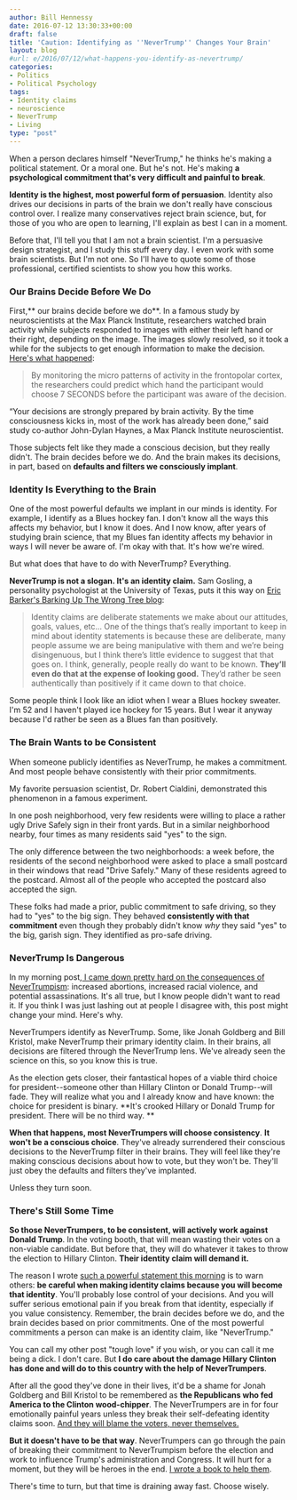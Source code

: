 ```yaml
---
author: Bill Hennessy
date: 2016-07-12 13:30:33+00:00
draft: false
title: 'Caution: Identifying as ''NeverTrump'' Changes Your Brain'
layout: blog
#url: e/2016/07/12/what-happens-you-identify-as-nevertrump/
categories:
- Politics
- Political Psychology
tags:
- Identity claims
- neuroscience
- NeverTrump
- Living
type: "post"
---
```


When a person declares himself "NeverTrump," he thinks he's making a political statement. Or a moral one. But he's not. He's making **a psychological commitment that's very difficult and painful to break**.

**Identity is the highest, most powerful form of persuasion**. Identity also drives our decisions in parts of the brain we don't really have conscious control over. I realize many conservatives reject brain science, but, for those of you who are open to learning, I'll explain as best I can in a moment.

Before that, I'll tell you that I am not a brain scientist. I'm a persuasive design strategist, and I study this stuff every day. I even work with some brain scientists. But I'm not one. So I'll have to quote some of those professional, certified scientists to show you how this works.



### Our Brains Decide Before We Do



First,** our brains decide before we do**. In a famous study by neuroscientists at the Max Planck Institute, researchers watched brain activity while subjects responded to images with either their left hand or their right, depending on the image. The images slowly resolved, so it took a while for the subjects to get enough information to make the decision. [Here's what happened](https://exploringthemind.com/the-mind/brain-scans-can-reveal-your-decisions-7-seconds-before-you-decide):



> By monitoring the micro patterns of activity in the frontopolar cortex, the researchers could predict which hand the participant would choose 7 SECONDS before the participant was aware of the decision.

“Your decisions are strongly prepared by brain activity. By the time consciousness kicks in, most of the work has already been done,” said study co-author John-Dylan Haynes, a Max Planck Institute neuroscientist.



Those subjects felt like they made a conscious decision, but they really didn't. The brain decides before we do. And the brain makes its decisions, in part, based on **defaults and filters we consciously implant**.



### Identity Is Everything to the Brain



One of the most powerful defaults we implant in our minds is identity. For example, I identify as a Blues hockey fan. I don't know all the ways this affects my behavior, but I know it does. And I now know, after years of studying brain science, that my Blues fan identity affects my behavior in ways I will never be aware of. I'm okay with that. It's how we're wired.

But what does that have to do with NeverTrump? Everything.

**NeverTrump is not a slogan. It's an identity claim.** Sam Gosling, a personality psychologist at the University of Texas, puts it this way on [Eric Barker's Barking Up The Wrong Tree blog](https://www.bakadesuyo.com/2016/06/how-to-read-people-2/):



> Identity claims are deliberate statements we make about our attitudes, goals, values, etc… One of the things that’s really important to keep in mind about identity statements is because these are deliberate, many people assume we are being manipulative with them and we’re being disingenuous, but I think there’s little evidence to suggest that that goes on. I think, generally, people really do want to be known. **They’ll even do that at the expense of looking good.** They’d rather be seen authentically than positively if it came down to that choice.



Some people think I look like an idiot when I wear a Blues hockey sweater. I'm 52 and I haven't played ice hockey for 15 years. But I wear it anyway because I'd rather be seen as a Blues fan than positively.



### The Brain Wants to be Consistent



When someone publicly identifies as NeverTrump, he makes a commitment. And most people behave consistently with their prior commitments.

My favorite persuasion scientist, Dr. Robert Cialdini, demonstrated this phenomenon in a famous experiment.

In one posh neighborhood, very few residents were willing to place a rather ugly Drive Safely sign in their front yards. But in a similar neighborhood nearby, four times as many residents said "yes" to the sign.

The only difference between the two neighborhoods: a week before, the residents of the second neighborhood were asked to place a small postcard in their windows that read "Drive Safely." Many of these residents agreed to the postcard. Almost all of the people who accepted the postcard also accepted the sign.

These folks had made a prior, public commitment to safe driving, so they had to "yes" to the big sign. They behaved **consistently with that commitment** even though they probably didn't know _why_ they said "yes" to the big, garish sign. They identified as pro-safe driving.



### NeverTrump Is Dangerous



In my morning post,[ I came down pretty hard on the consequences of NeverTrumpism](https://hennessysview.com/2016/07/12/how-nevertrump-promotes-race-violence/): increased abortions, increased racial violence, and potential assassinations. It's all true, but I know people didn't want to read it. If you think I was just lashing out at people I disagree with, this post might change your mind. Here's why.

NeverTrumpers identify as NeverTrump. Some, like Jonah Goldberg and Bill Kristol, make NeverTrump their primary identity claim. In their brains, all decisions are filtered through the NeverTrump lens. We've already seen the science on this, so you know this is true.

As the election gets closer, their fantastical hopes of a viable third choice for president--someone other than Hillary Clinton or Donald Trump--will fade. They will realize what you and I already know and have known: the choice for president is binary. **It's crooked Hillary or Donald Trump for president. There will be no third way. **

**When that happens, most NeverTrumpers will choose consistency**. **It won't be a conscious choice**. They've already surrendered their conscious decisions to the NeverTrump filter in their brains. They will feel like they're making conscious decisions about how to vote, but they won't be. They'll just obey the defaults and filters they've implanted.

Unless they turn soon.



### There's Still Some Time



**So those NeverTrumpers, to be consistent, will actively work against Donald Trump**. In the voting booth, that will mean wasting their votes on a non-viable candidate. But before that, they will do whatever it takes to throw the election to Hillary Clinton. **Their identity claim will demand it.**

The reason I wrote [such a powerful statement this morning](https://hennessysview.com/2016/07/12/how-nevertrump-promotes-race-violence/) is to warn others: **be careful when making identity claims because you will become that identity**. You'll probably lose control of your decisions. And you will suffer serious emotional pain if you break from that identity, especially if you value consistency. Remember, the brain decides before we do, and the brain decides based on prior commitments. One of the most powerful commitments a person can make is an identity claim, like "NeverTrump."

You can call my other post "tough love" if you wish, or you can call it me being a dick. I don't care. But **I do care about the damage Hillary Clinton has done and will do to this country with the help of NeverTrumpers**.

After all the good they've done in their lives, it'd be a shame for Jonah Goldberg and Bill Kristol to be remembered as **the Republicans who fed America to the Clinton wood-chipper**. The NeverTrumpers are in for four emotionally painful years unless they break their self-defeating identity claims soon. [And they will blame the voters, never themselves.](https://hennessysview.com/2016/07/11/warning-reality-doesnt-care/)

**But it doesn't have to be that way**. NeverTrumpers can go through the pain of breaking their commitment to NeverTrumpism before the election and work to influence Trump's administration and Congress. It will hurt for a moment, but they will be heroes in the end. [I wrote a book to help them](https://hennessysview.com/turning-on-trump/).

There's time to turn, but that time is draining away fast. Choose wisely.



